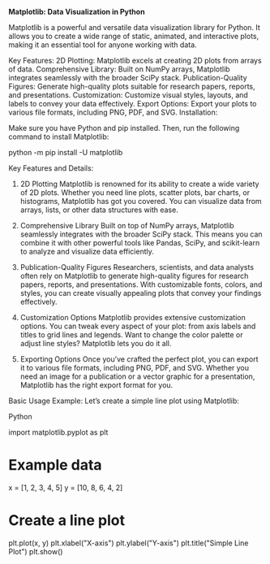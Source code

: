 **Matplotlib: Data Visualization in Python**



Matplotlib is a powerful and versatile data visualization library for Python. It allows you to create a wide range of static, animated, and interactive plots, making it an essential tool for anyone working with data.

Key Features:
2D Plotting: Matplotlib excels at creating 2D plots from arrays of data.
Comprehensive Library: Built on NumPy arrays, Matplotlib integrates seamlessly with the broader SciPy stack.
Publication-Quality Figures: Generate high-quality plots suitable for research papers, reports, and presentations.
Customization: Customize visual styles, layouts, and labels to convey your data effectively.
Export Options: Export your plots to various file formats, including PNG, PDF, and SVG.
Installation:

Make sure you have Python and pip installed. Then, run the following command to install Matplotlib:

python -m pip install -U matplotlib


Key Features and Details:
1. 2D Plotting
Matplotlib is renowned for its ability to create a wide variety of 2D plots. Whether you need line plots, scatter plots, bar charts, or histograms, Matplotlib has got you covered. You can visualize data from arrays, lists, or other data structures with ease.

2. Comprehensive Library
Built on top of NumPy arrays, Matplotlib seamlessly integrates with the broader SciPy stack. This means you can combine it with other powerful tools like Pandas, SciPy, and scikit-learn to analyze and visualize data efficiently.

3. Publication-Quality Figures
Researchers, scientists, and data analysts often rely on Matplotlib to generate high-quality figures for research papers, reports, and presentations. With customizable fonts, colors, and styles, you can create visually appealing plots that convey your findings effectively.

4. Customization Options
Matplotlib provides extensive customization options. You can tweak every aspect of your plot: from axis labels and titles to grid lines and legends. Want to change the color palette or adjust line styles? Matplotlib lets you do it all.

5. Exporting Options
Once you’ve crafted the perfect plot, you can export it to various file formats, including PNG, PDF, and SVG. Whether you need an image for a publication or a vector graphic for a presentation, Matplotlib has the right export format for you.


Basic Usage Example:
Let’s create a simple line plot using Matplotlib:

Python

import matplotlib.pyplot as plt

# Example data
x = [1, 2, 3, 4, 5]
y = [10, 8, 6, 4, 2]

# Create a line plot
plt.plot(x, y)
plt.xlabel("X-axis")
plt.ylabel("Y-axis")
plt.title("Simple Line Plot")
plt.show()
